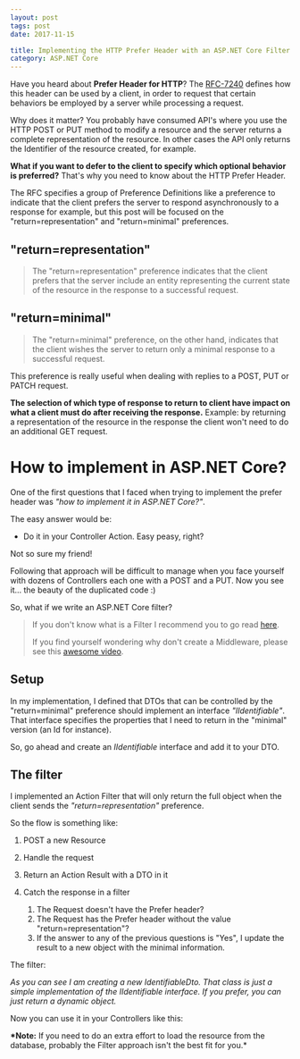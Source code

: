 ```yaml
---
layout: post
tags: post
date: 2017-11-15

title: Implementing the HTTP Prefer Header with an ASP.NET Core Filter
category: ASP.NET Core
---
```


Have you heard about **Prefer Header for HTTP**? The [RFC-7240](https://tools.ietf.org/html/rfc7240) defines how this header can be used by a client, in order to request that certain behaviors be employed by a server while processing a request.

Why does it matter? You probably have consumed API's where you use the HTTP POST or PUT method to modify a resource and the server returns a complete representation of the resource. In other cases the API only returns the Identifier of the resource created, for example.

**What if you want to defer to the client to specify which optional behavior is preferred?**
That's why you need to know about the HTTP Prefer Header.

The RFC specifies a group of Preference Definitions like a preference to indicate that the client prefers the server to respond asynchronously to a response for example, but this post will be focused on the "return=representation" and "return=minimal" preferences.

## "return=representation"

> The "return=representation" preference indicates that the client
> prefers that the server include an entity representing the current
> state of the resource in the response to a successful request.

## "return=minimal"

> The "return=minimal" preference, on the other hand, indicates that
> the client wishes the server to return only a minimal response to a
> successful request.

This preference is really useful when dealing with replies to a POST, PUT or PATCH request.

**The selection of which type of response to return to client have impact on what a client must do after receiving the response.** Example: by returning a representation of the resource in the response the client won't need to do an additional GET request.

# How to implement in ASP.NET Core?

One of the first questions that I faced when trying to implement the prefer header was _"how to implement it in ASP.NET Core?"_.

The easy answer would be:

- Do it in your Controller Action. Easy peasy, right?

Not so sure my friend!

Following that approach will be difficult to manage when you face yourself with dozens of Controllers each one with a POST and a PUT. Now you see it... the beauty of the duplicated code :)

So, what if we write an ASP.NET Core filter?

> If you don't know what is a Filter I recommend you to go read [here](https://docs.microsoft.com/en-us/aspnet/mvc/overview/older-versions-1/controllers-and-routing/understanding-action-filters-cs).
>
> If you find yourself wondering why don't create a Middleware, please see this [awesome video](https://channel9.msdn.com/Series/aspnetmonsters/ASPNET-Monsters-91-Middleware-vs-Filters).

## Setup

In my implementation, I defined that DTOs that can be controlled by the "return=minimal" preference should implement an interface _"IIdentifiable"_. That interface specifies the properties that I need to return in the "minimal" version (an Id for instance).

So, go ahead and create an _IIdentifiable_ interface and add it to your DTO.

## The filter

I implemented an Action Filter that will only return the full object when the client sends the _"return=representation"_ preference.

So the flow is something like:

1. POST a new Resource
2. Handle the request
3. Return an Action Result with a DTO in it
4. Catch the response in a filter

   1. The Request doesn't have the Prefer header?
   2. The Request has the Prefer header without the value "return=representation"?
   3. If the answer to any of the previous questions is "Yes", I update the result to a new object with the minimal information.

The filter:

<script src="https://gist.github.com/gsferreira/80aa93d12633c0df271a08f6dc2e52ca.js?file=HttpPreferReturnHeaderFilterAttribute.cs"></script>

_As you can see I am creating a new IdentifiableDto. That class is just a simple implementation of the IIdentifiable interface. If you prefer, you can just return a dynamic object._

Now you can use it in your Controllers like this:

<script src="https://gist.github.com/gsferreira/80aa93d12633c0df271a08f6dc2e52ca.js?file=Controller.cs"></script>

**\*Note:** If you need to do an extra effort to load the resource from the database, probably the Filter approach isn't the best fit for you.\*
